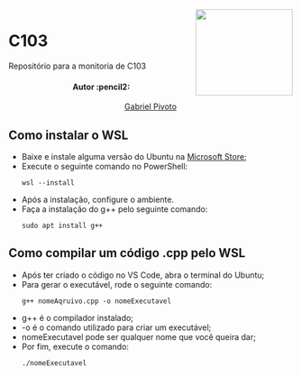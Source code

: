 <img align="right" width="172" height="153" src="https://upload.wikimedia.org/wikipedia/commons/thumb/1/18/ISO_C%2B%2B_Logo.svg/306px-ISO_C%2B%2B_Logo.svg.png">

# C103
Repositório para a monitoria de C103

<h4 align="center"> 
	Autor :pencil2:
</h4>

<p align="center">
 <a href="https://github.com/GabrielPivoto">Gabriel Pivoto</a> 
</p>

## Como instalar o WSL
* Baixe e instale alguma versão do Ubuntu na [Microsoft Store](https://www.microsoft.com/en-us/p/ubuntu-2004-lts/9n6svws3rx71#activetab=pivot:overviewtab);
* Execute o seguinte comando no PowerShell:
    ```
	wsl --install
	```
* Após a instalação, configure o ambiente.
* Faça a instalação do g++ pelo seguinte comando: 
    ```
	sudo apt install g++
	```

## Como compilar um código .cpp pelo WSL
* Após ter criado o código no VS Code, abra o terminal do Ubuntu;
* Para gerar o executável, rode o seguinte comando:
    ```
	g++ nomeAqruivo.cpp -o nomeExecutavel
	```
* g++ é o compilador instalado;
* -o é o comando utilizado para criar um executável;
* nomeExecutavel pode ser qualquer nome que você queira dar;
* Por fim, execute o comando:
    ```
	./nomeExecutavel
	```
